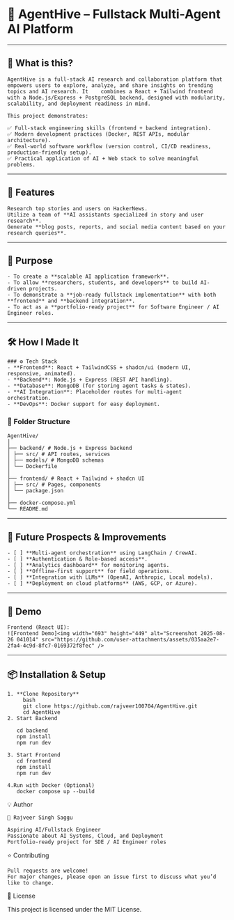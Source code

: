 # 🚀 AgentHive – Fullstack Multi-Agent AI Platform

---

## 📌 What is this?

    AgentHive is a full-stack AI research and collaboration platform that empowers users to explore, analyze, and share insights on trending topics and AI research. It    combines a React + Tailwind frontend with a Node.js/Express + PostgreSQL backend, designed with modularity, scalability, and deployment readiness in mind.

    This project demonstrates:

    ✅ Full-stack engineering skills (frontend + backend integration).
    ✅ Modern development practices (Docker, REST APIs, modular architecture).
    ✅ Real-world software workflow (version control, CI/CD readiness, production-friendly setup).
    ✅ Practical application of AI + Web stack to solve meaningful problems.
---
## 🎯 Features

    Research top stories and users on HackerNews.
    Utilize a team of **AI assistants specialized in story and user research**.
    Generate **blog posts, reports, and social media content based on your research queries**.
---
## 🎯 Purpose

    - To create a **scalable AI application framework**.  
    - To allow **researchers, students, and developers** to build AI-driven projects.  
    - To demonstrate a **job-ready fullstack implementation** with both **frontend** and **backend integration**.  
    - To act as a **portfolio-ready project** for Software Engineer / AI Engineer roles.

---

## 🛠️ How I Made It

    ### ⚙️ Tech Stack
    - **Frontend**: React + TailwindCSS + shadcn/ui (modern UI, responsive, animated).  
    - **Backend**: Node.js + Express (REST API handling).  
    - **Database**: MongoDB (for storing agent tasks & states).  
    - **AI Integration**: Placeholder routes for multi-agent orchestration.  
    - **DevOps**: Docker support for easy deployment.  

### 📂 Folder Structure
 
    AgentHive/
    │
    ├── backend/ # Node.js + Express backend
    │ ├── src/ # API routes, services
    │ ├── models/ # MongoDB schemas
    │ └── Dockerfile
    │
    ├── frontend/ # React + Tailwind + shadcn UI
    │ ├── src/ # Pages, components
    │ └── package.json
    │
    ├── docker-compose.yml
    └── README.md


---

## 🚀 Future Prospects & Improvements

    - [ ] **Multi-agent orchestration** using LangChain / CrewAI.  
    - [ ] **Authentication & Role-based access**.  
    - [ ] **Analytics dashboard** for monitoring agents.  
    - [ ] **Offline-first support** for field operations.  
    - [ ] **Integration with LLMs** (OpenAI, Anthropic, Local models).  
    - [ ] **Deployment on cloud platforms** (AWS, GCP, or Azure).  

---

## 📸 Demo

    Frontend (React UI):  
    ![Frontend Demo]<img width="693" height="449" alt="Screenshot 2025-08-26 041014" src="https://github.com/user-attachments/assets/035aa2e7-2fa4-4c9d-8fc7-0169372f8fec" />


---

## 📦 Installation & Setup

    1. **Clone Repository**
         bash
         git clone https://github.com/rajveer100704/AgentHive.git
         cd AgentHive
    2. Start Backend
   
       cd backend
       npm install
       npm run dev

    3. Start Frontend
       cd frontend
       npm install
       npm run dev

    4.Run with Docker (Optional)
       docker compose up --build

💡 Author

    👤 Rajveer Singh Saggu

    Aspiring AI/Fullstack Engineer
    Passionate about AI Systems, Cloud, and Deployment
    Portfolio-ready project for SDE / AI Engineer roles

⭐ Contributing

    Pull requests are welcome!
    For major changes, please open an issue first to discuss what you’d like to change.

📜 License

This project is licensed under the MIT License.







